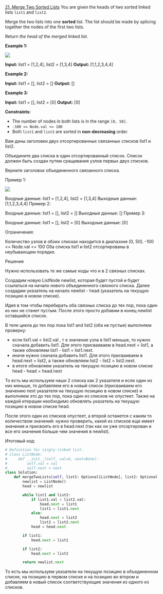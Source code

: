 [21. Merge Two Sorted Lists](https://leetcode.com/problems/merge-two-sorted-lists/)
You are given the heads of two sorted linked lists `list1` and `list2`.

Merge the two lists into one **sorted** list. The list should be made by splicing together the nodes of the first two lists.

Return _the head of the merged linked list_.

**Example 1:**

![](https://assets.leetcode.com/uploads/2020/10/03/merge_ex1.jpg)

**Input:** list1 = [1,2,4], list2 = [1,3,4]
**Output:** [1,1,2,3,4,4]

**Example 2:**

**Input:** list1 = [], list2 = []
**Output:** []

**Example 3:**

**Input:** list1 = [], list2 = [0]
**Output:** [0]

**Constraints:**

- The number of nodes in both lists is in the range `[0, 50]`.
- `-100 <= Node.val <= 100`
- Both `list1` and `list2` are sorted in **non-decreasing** order.

Вам даны заголовки двух отсортированных связанных списков list1 и list2.

Объедините два списка в один отсортированный список. Список должен быть создан путем сращивания узлов первых двух списков.

Верните заголовок объединенного связанного списка.

Пример 1:

![](https://assets.leetcode.com/uploads/2020/10/03/merge_ex1.jpg)


Входные данные: list1 = [1,2,4], list2 = [1,3,4]
Выходные данные: [1,1,2,3,4,4]
Пример 2:

Входные данные: list1 = [], list2 = []
Выходные данные: []
Пример 3:

Входные данные: list1 = [], list2 = [0]
Выходные данные: [0]

Ограничения:

Количество узлов в обоих списках находится в диапазоне [0, 50].
-100 <= Node.val <= 100
Оба списка list1 и list2 отсортированы в неубывающем порядке.


Решение

Нужно использовать те же самые ноды что и в 2 связных списках.

Создадим новую ListNode newlist, которая будет пустой и будет ссылаться на начало нового объединенного связного списка. Далее создадим указатель на начало newlist - head (указатель на текущую позицию в новом списке).

Идея в том чтобы перебирать оба связных списка до тех пор, пока один из них не станет пустым. После этого просто добавим в конец newlist оставшийся список. 

В теле цикла до тех пор пока list1 and list2 (оба не пустые) выполняем проверку:
- если list1.val < list2.val , т е значение узла в list1 меньше, то нужно сначала добавить list1. Для этого присваиваем в head.next = list1, а также обновляем list1 - list1 = list1.next. 
- иначе нужно сначала добавить list1. Для этого присваиваем в head.next = list2, а также обновляем list2 - list2 = list2.next. 
- в итоге обновляем указатель на текущую позицию в новом списке head - head = head.next

То есть мы используем наши 2 списка как 2 указателя и если один из них меньше, то добавляем его в новый список (присваиваем его значению next указателя на текущую позицию в новом списке) и выполняем это до тех пор, пока один из списков не опустеет. Также на каждой итерации необходимо обновлять указатель на текущую позицию в новом списке head.

После этого один из списков опустеет, а второй останется с каким то количеством значений: нужно проверить, какой из списков еще имеет значения и присвоить его в head.next (так как он уже отсортирован и все его значения больше чем значения в newlist).

Итоговый код:

```python
# Definition for singly-linked list.
# class ListNode:
#     def __init__(self, val=0, next=None):
#         self.val = val
#         self.next = next
class Solution:
    def mergeTwoLists(self, list1: Optional[ListNode], list2: Optional[ListNode]) -> Optional[ListNode]:
        newlist = ListNode()
        head = newlist

        while list1 and list2:
            if list1.val < list2.val:
                head.next = list1
                list1 = list1.next
            else:
                head.next = list2
                list2 = list2.next
            head = head.next

        if list1:
            head.next = list1

        if list2:
            head.next = list2

        return newlist.next
```

То есть мы используем указатели на текущую позицию в объединенном списке, на позицию в первом списке и на позицию во втором и добавляем в новый список соответствующие значения из одного из списков.   